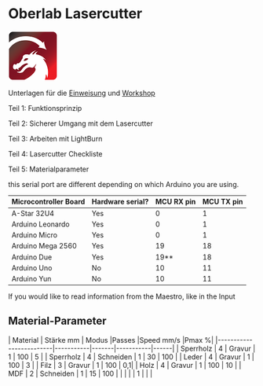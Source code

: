 # Oberlab Lasercutter
![lb](https://github.com/frankyhub/png/blob/master/lightburn.png)

Unterlagen für die [Einweisung](https://github.com/frankyhub/Lasercutter-Nutzung/blob/master/Nutzungsberechtigung%20Lasercutter%20V1_8.pdf) und [Workshop](https://github.com/frankyhub/Lasercutter-Nutzung/blob/master/Lasercutter%20%20Workshop%20%20Teil%20I%20V1_8.pdf)

Teil 1: Funktionsprinzip

Teil 2: Sicherer Umgang mit dem Lasercutter

Teil 3: Arbeiten mit LightBurn

Teil 4: Lasercutter Checkliste

Teil 5: Materialparameter


this serial port are different depending on which Arduino you are using.

| Microcontroller Board | Hardware serial? | MCU RX pin | MCU TX pin |
|-----------------------|------------------|------------|------------|
| A-Star 32U4           |        Yes       |      0     |      1     |
| Arduino Leonardo      |        Yes       |      0     |      1     |
| Arduino Micro         |        Yes       |      0     |      1     |
| Arduino Mega 2560     |        Yes       |     19     |     18     |
| Arduino Due           |        Yes       |     19**   |     18     |
| Arduino Uno           |        No        |     10     |     11     |
| Arduino Yun           |        No        |     10     |     11     |

If you would like to read information from the Maestro, like in the Input

## Material-Parameter

|   Material  | Stärke mm |   Modus   |Passes |Speed mm/s |Pmax %|
|-------------------------|-----------|-------|-----------|------|
| Sperrholz   |     4     | Gravur    |   1   |   100     |   5  |
| Sperrholz   |     4     | Schneiden |   1   |    30     | 100  |
| Leder       |     4     | Gravur    |   1   |	  100     |   3  |
| Filz        |     3     | Gravur    |   1   |   100     |   0,1|
| Holz        |     4     | Gravur    |   1   |   100     |  10  |
| MDF         |     2     | Schneiden |   1   |    15     | 100  |
|             |           |           |   1   |           |      |

